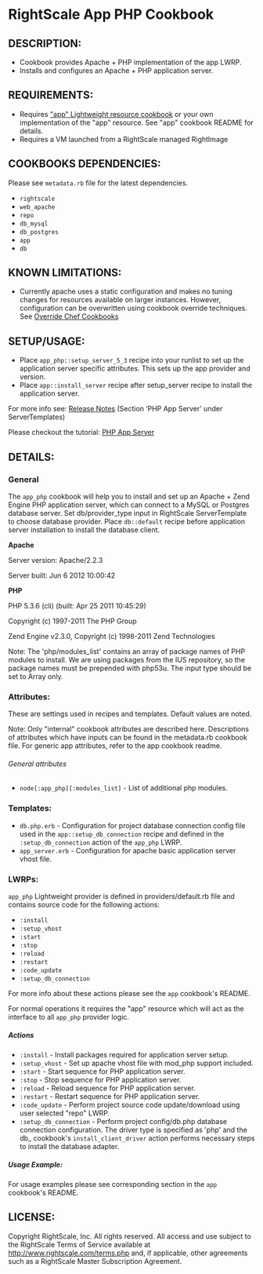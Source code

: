 # RightScale App PHP Cookbook 

## DESCRIPTION:

* Cookbook provides Apache + PHP implementation of the app LWRP.
* Installs and configures an Apache + PHP application server.

## REQUIREMENTS:

* Requires ["app" Lightweight resource cookbook][app] or your own implementation
  of the "app" resource. See "app" cookbook README for details.
* Requires a VM launched from a RightScale managed RightImage

[app]: https://github.com/rightscale/rightscale_cookbooks/tree/master/cookbooks/app

## COOKBOOKS DEPENDENCIES:

Please see `metadata.rb` file for the latest dependencies.

* `rightscale`
* `web_apache`
* `repo`
* `db_mysql`
* `db_postgres`
* `app`
* `db`

## KNOWN LIMITATIONS:

* Currently apache uses a static configuration and makes no tuning changes for
  resources available on larger instances. However, configuration can be
  overwritten using cookbook override techniques. See [Override Chef Cookbooks](
  http://support.rightscale.com/12-Guides/Chef_Cookbooks_Developer_Guide/08-Chef_Development/Override_Chef_Cookbooks)

## SETUP/USAGE:

* Place `app_php::setup_server_5_3` recipe into your runlist to set up
  the application server specific attributes. This sets up the app provider and
  version.
* Place `app::install_server` recipe after setup_server recipe to install
  the application server.

For more info see: [Release Notes][Notes] (Section ‘PHP App Server’ under
ServerTemplates)

[Notes]: http://support.rightscale.com/18-Release_Notes/ServerTemplates_and_RightImages/current

Please checkout the tutorial: [PHP App Server][Tutorial]

[Tutorial]: http://support.rightscale.com/03-Tutorials/PHP_Application_Server_Setup

## DETAILS:

### General

The `app_php` cookbook will help you to install and set up an
Apache + Zend Engine PHP application server, which can connect to a
MySQL or Postgres database server.
Set db/provider_type input in RightScale ServerTemplate to choose database
provider. Place `db::default` recipe before application server installation
to install the database client.

__Apache__

Server version: Apache/2.2.3

Server built: Jun 6 2012 10:00:42

__PHP__

PHP 5.3.6 (cli) (built: Apr 25 2011 10:45:29)

Copyright (c) 1997-2011 The PHP Group

Zend Engine v2.3.0, Copyright (c) 1998-2011 Zend Technologies

Note: The 'php/modules_list' contains an array of package names of PHP modules
to install. We are using packages from the IUS repository, so the package names
must be prepended with php53u. The input type should be set to Array only.

### Attributes:

These are settings used in recipes and templates. Default values are noted.

Note: Only "internal" cookbook attributes are described here. Descriptions of
attributes which have inputs can be found in the metadata.rb cookbook file. For
generic app attributes, refer to the app cookbook readme.

###### General attributes

* `node[:app_php][:modules_list]` - List of additional php modules.

### Templates:

* `db.php.erb` - Configuration for project database connection config file used
  in the `app::setup_db_connection` recipe and defined in the
  `:setup_db_connection` action of the `app_php` LWRP.
* `app_server.erb` - Configuration for apache basic application server vhost
  file.

### LWRPs:

`app_php` Lightweight provider is defined in providers/default.rb file and
contains source code for the following actions:

* `:install`
* `:setup_vhost`
* `:start`
* `:stop`
* `:reload`
* `:restart`
* `:code_update`
* `:setup_db_connection`

For more info about these actions please see the `app` cookbook's README.

For normal operations it requires the "app" resource which will act as the
interface to all `app_php` provider logic.

##### Actions

* `:install` - Install packages required for application server setup.
* `:setup_vhost` - Set up apache vhost file with mod_php support included.
* `:start` - Start sequence for PHP application server.
* `:stop` - Stop sequence for PHP application server.
* `:reload` - Reload sequence for PHP application server.
* `:restart` - Restart sequence for PHP application server.
* `:code_update` - Perform project source code update/download using user
  selected "repo" LWRP.
* `:setup_db_connection` - Perform project config/db.php database connection
  configuration.
  The driver type is specified as 'php' and the db_<provider> cookbook's
  `install_client_driver` action performs necessary steps to install the
  database adapter.

##### Usage Example:

For usage examples please see corresponding section in the `app` cookbook's
README.

## LICENSE:

Copyright RightScale, Inc. All rights reserved.
All access and use subject to the RightScale Terms of Service available at
http://www.rightscale.com/terms.php and, if applicable, other agreements
such as a RightScale Master Subscription Agreement.

